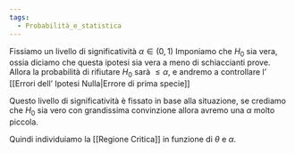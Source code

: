 ```yaml
---
tags:
  - Probabilità_e_statistica
---
```

Fissiamo un livello di significatività $\alpha\in(0,1)$
Imponiamo che $H_{0}$ sia vera, ossia diciamo che questa ipotesi sia vera a meno di schiaccianti prove.
Allora la probabilità di rifiutare $H_{0}$ sarà $\leq \alpha$, e andremo a controllare l’ [[Errori dell’ Ipotesi Nulla|Errore di prima specie]] 

Questo livello di significatività è fissato in base alla situazione, se crediamo che $H_{0}$ sia vero con grandissima convinzione allora avremo una $\alpha$ molto piccola.

Quindi individuiamo la [[Regione Critica]] in funzione di $\theta$ e $\alpha$.